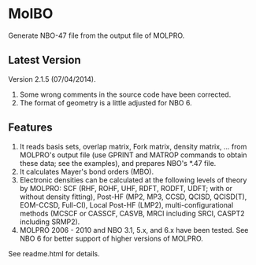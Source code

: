 # MolBO
Generate NBO-47 file from the output file of MOLPRO.

## Latest Version
Version 2.1.5 (07/04/2014).

1. Some wrong comments in the source code have been corrected.
2. The format of geometry is a little adjusted for NBO 6.

## Features

1. It reads basis sets, overlap matrix, Fork matrix, density matrix, ... from MOLPRO's output file (use GPRINT and MATROP commands to obtain these data; see the examples), and prepares NBO's *.47 file.
2. It calculates Mayer's bond orders (MBO).
3. Electronic densities can be calculated at the following levels of theory by MOLPRO: SCF (RHF, ROHF, UHF, RDFT, RODFT, UDFT; with or without density fitting), Post-HF (MP2, MP3, CCSD, QCISD, QCISD(T), EOM-CCSD, Full-CI), Local Post-HF (LMP2), multi-configurational methods (MCSCF or CASSCF, CASVB, MRCI including SRCI, CASPT2 including SRMP2).
4. MOLPRO 2006 - 2010 and NBO 3.1, 5.x, and 6.x have been tested. See NBO 6 for better support of higher versions of MOLPRO.

See readme.html for details.
